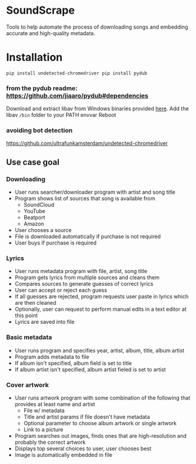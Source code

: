 # SoundScrape
Tools to help automate the process of downloading songs and embedding accurate and high-quality metadata.

# Installation
`
pip install undetected-chromedriver
pip install pydub
`

### from the pydub readme: https://github.com/jiaaro/pydub#dependencies
Download and extract libav from Windows binaries provided [here](http://builds.libav.org/windows/).
Add the libav `/bin` folder to your PATH envvar
Reboot

### avoiding bot detection
https://github.com/ultrafunkamsterdam/undetected-chromedriver

## Use case goal

### Downloading
- User runs searcher/downloader program with artist and song title
- Program shows list of sources that song is available from
    - SoundCloud
    - YouTube
    - Beatport
    - Amazon
- User chooses a source
- File is downloaded automatically if purchase is not required
- User buys if purchase is required

### Lyrics
- User runs metadata program with file, artist, song title
- Program gets lyrics from multiple sources and cleans them
- Compares sources to generate guesses of correct lyrics
- User can accept or reject each guess
- If all guesses are rejected, program requests user paste in lyrics which are then cleaned
- Optionally, user can request to perform manual edits in a text editor at this point
- Lyrics are saved into file

### Basic metadata
- User runs program and specifies year, artist, album, title, album artist
- Program adds metadata to file
- If album isn't specified, album field is set to title
- If album artist isn't specified, album artist fieled is set to artist

### Cover artwork
- User runs artwork program with some combination of the following that provides at least name and artist
    - File w/ metadata
    - Title and artist params if file doesn't have metadata
    - Optional parameter to choose album artwork or single artwork
    - Link to a picture
- Program searches out images, finds ones that are high-resolution and probably the correct artwork
- Displays top several choices to user, user chooses best
- Image is automatically embedded in file
